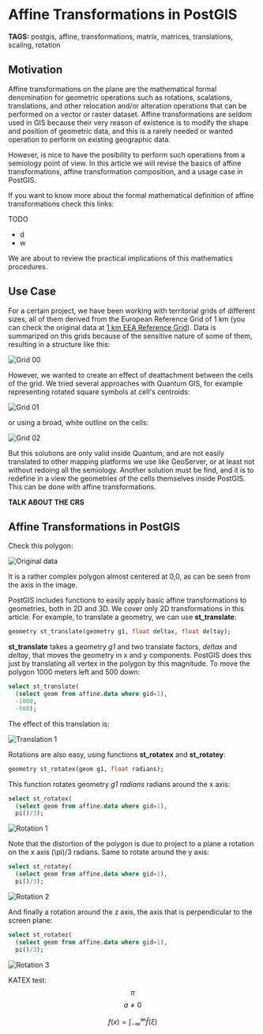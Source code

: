 # Affine Transformations in PostGIS

__TAGS:__ postgis, affine, transformations, matrix, matrices, translations, scaling, rotation

## Motivation

Affine transformations on the plane are the mathematical formal denomination for geometric operations such as rotations, scalations, translations, and other relocation and/or alteration operations that can be performed on a vector or raster dataset. Affine transformations are seldom used in GIS because their very reason of existence is to modify the shape and position of geometric data, and this is a rarely needed or wanted operation to perform on existing geographic data.

However, is nice to have the posibility to perform such operations from a semiology point of view. In this article we will revise the basics of affine transformations, affine transformation composition, and a usage case in PostGIS.

If you want to know more about the formal mathematical definition of affine transformations check this links:

TODO

  - d
  - w

We are about to review the practical implications of this mathematics procedures.

## Use Case

For a certain project, we have been working with territorial grids of different sizes, all of them derived from the European Reference Grid of 1 km (you can check the original data at [1 km EEA Reference Grid][0]). Data is summarized on this grids because of the sensitive nature of some of them, resulting in a structure like this:

![Grid 00](assets/Grid-Use_case-00.png)

However, we wanted to create an effect of deattachment between the cells of the grid. We tried several approaches with Quantum GIS, for example representing rotated square symbols at cell's centroids:

![Grid 01](assets/Grid-Use_case-01.png)

or using a broad, white outline on the cells:

![Grid 02](assets/Grid-Use_case-02.png)

But this solutions are only valid inside Quantum, and are not easily translated to other mapping platforms we use like GeoServer, or at least not without redoing all the semiology. Another solution must be find, and it is to redefine in a view the geometries of the cells themselves inside PostGIS. This can be done with affine transformations.

[0]: http://www.eea.europa.eu/data-and-maps/data/eea-reference-grids-2


__TALK ABOUT THE CRS__

## Affine Transformations in PostGIS

Check this polygon:

![Original data](assets/00.png)

It is a rather complex polygon almost centered at 0,0, as can be seen from the axis in the image.

PostGIS includes functions to easily apply basic affine transformations to geometries, both in 2D and 3D. We cover only 2D transformations in this article. For example, to translate a geometry, we can use __st_translate__:

```sql
geometry st_translate(geometry g1, float deltax, float deltay);
```

__st_translate__ takes a geometry _g1_ and two translate factors, _deltax_ and _deltay_, that moves the geometry in x and y components. PostGIS does this just by translating all vertex in the polygon by this magnitude. To move the polygon 1000 meters left and 500 down:

```sql
select st_translate(
  (select geom from affine.data where gid=1),
  -1000,
  -500);
```
	  
The effect of this translation is:

![Translation 1](assets/01.png)

Rotations are also easy, using functions __st_rotatex__ and __st_rotatey__:

```sql
geometry st_rotatex(geom g1, float radians);
```

This function rotates geometry _g1_ _radians_ radians around the x axis:

```sql
select st_rotatex(
  (select geom from affine.data where gid=1),
  pi()/3);
```

![Rotation 1](assets/02.png)

Note that the distortion of the polygon is due to project to a plane a rotation
on the x axis \(\pi\)/3 radians. Same to rotate around the y axis:

```sql
select st_rotatey(
  (select geom from affine.data where gid=1),
  pi()/3);
```

![Rotation 2](assets/03.png)

And finally a rotation around the z axis, the axis that is perpendicular to the screen plane:

```sql
select st_rotatez(
  (select geom from affine.data where gid=1),
  pi()/3);
```

![Rotation 3](assets/04.png)


KATEX test: $$\pi$$ $$a \ne 0$$

$$f(x) = \int_{-\infty}^\infty \hat f(\xi)$$

